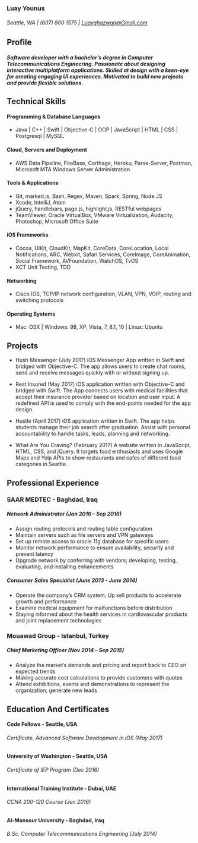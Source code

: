 ### Luay Younus
###### Seattle, WA | (607) 800 1575 | Luayghazwan@Gmail.com
 
## Profile					

##### Software developer with a bachelor’s degree in Computer Telecommunications Engineering. Passionate about designing interactive multiplatform applications. Skilled at design with a keen-eye for creating engaging UI experiences. Motivated to build new projects and provide flexible solutions.

## Technical Skills												

#### Programming & Database Languages
- Java | C++ | Swift | Objective-C | OOP | JavaScript | HTML | CSS | Postgresql | MySQL

#### Cloud, Servers and Deployment
- AWS Data Pipeline, FireBase, Carthage, Heroku, Parse-Server, Postman, Microsoft MTA Windows Server Administration

#### Tools & Applications
- Git, marked.js, Bash, Regex, Maven, Spark, Spring, Node.JS
- Xcode, IntelliJ, Atom
- jQuery, handlebars, page.js, highlight.js, RESTful webpages
- TeamViewer, Oracle VirtualBox, VMware Virtualization, Audacity, Photoshop, Microsoft Office Suite

#### iOS Frameworks
- Cocoa, UIKit, CloudKit, MapKit, CoreData, CoreLocation, Local Notifications, ARC, Webkit, Safari Services, CoreImage, CoreAnimation, Social Framework, AVFoundation, WatchOS, TvOS
- XCT Unit Testing, TDD

#### Networking
- Cisco IOS, TCP/IP network configuration, VLAN, VPN, VOIP, routing and switching protocols

#### Operating Systems
- Mac: OSX | Windows: 98, XP, Vista, 7, 8.1, 10 | Linux: Ubuntu

## Projects

- Hush Messenger (July 2017) iOS Messenger App written in Swift and bridged with Objective-C. The app allows users to create chat rooms, send and receive messages quickly with or without signing up.

- Rest Insured (May 2017) iOS application written with Objective-C and bridged with Swift. The App connects users with medical facilities that accept their insurance provider based on location and user input. A redefined API is used to comply with the end-points needed for the app design.

- Hustle (April 2017) iOS application written in Swift. The app helps students manage their job search after graduation. Assist with personal accountability to handle tasks, leads, planning and networking. 

- What Are You Craving? (February 2017) A website written in JavaScript, HTML, CSS, and jQuery. It targets food enthusiasts and uses Google Maps and Yelp APIs to show restaurants and cafes of different food categories in Seattle. 

## Professional Experience
### SAAR MEDTEC - Baghdad, Iraq
##### *Network Administrator (Jan 2016 – Sep 2016)*
- Assign routing protocols and routing table configuration
- Maintain servers such as file servers and VPN gateways
- Set up remote access to oracle 11g database for specific users
- Monitor network performance to ensure availability, security and prevent latency
- Upgrade network by conferring with vendors; developing, testing, evaluating, and installing enhancements

##### *Consumer Sales Specialist (June 2013 - June 2014)*
- Operate the company’s CRM system; Up sell products to accelerate growth and performance
- Examine medical equipment for malfunctions before distribution
- Staying informed about the health services in cardiovascular products and joint replacement technologies

### Mouawad Group - Istanbul, Turkey
##### *Chief Marketing Officer	 (Nov 2014 – Sep 2015)*
- Analyze the market’s demands and pricing and report back to CEO on expected trends
- Making accurate cost calculations to provide customers with quotes
- Attend exhibitions, events and demonstrations to represent the organization; generate new leads

## Education And Certificates
#### Code Fellows - Seattle, USA
###### Certificate, Advanced Software Development in iOS *(May 2017)*
#### University of Washington - Seattle, USA
###### Certificate of IEP Program	 *(Dec 2016)*
#### International Training Institute - Dubai, UAE
###### CCNA 200-120 Course *(Jan 2016)*
#### Al-Mansour University - Baghdad, Iraq
###### B.Sc. Computer Telecommunications Engineering *(July 2014)*
